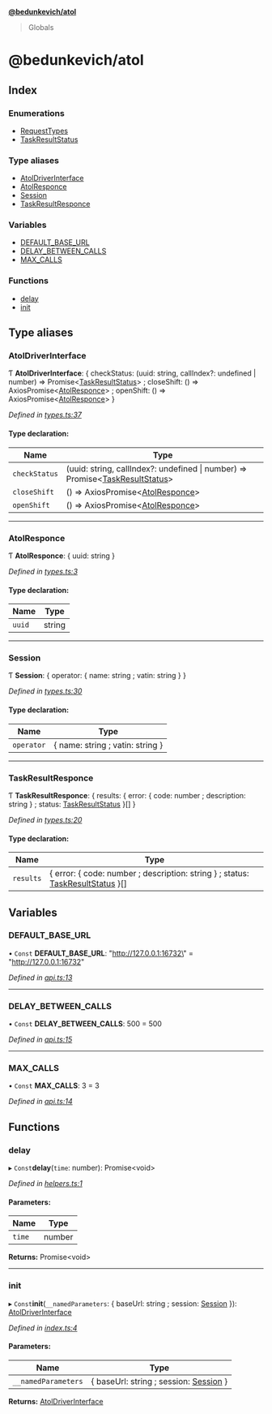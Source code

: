 **[@bedunkevich/atol](README.md)**

> Globals

# @bedunkevich/atol

## Index

### Enumerations

* [RequestTypes](enums/requesttypes.md)
* [TaskResultStatus](enums/taskresultstatus.md)

### Type aliases

* [AtolDriverInterface](README.md#atoldriverinterface)
* [AtolResponce](README.md#atolresponce)
* [Session](README.md#session)
* [TaskResultResponce](README.md#taskresultresponce)

### Variables

* [DEFAULT\_BASE\_URL](README.md#default_base_url)
* [DELAY\_BETWEEN\_CALLS](README.md#delay_between_calls)
* [MAX\_CALLS](README.md#max_calls)

### Functions

* [delay](README.md#delay)
* [init](README.md#init)

## Type aliases

### AtolDriverInterface

Ƭ  **AtolDriverInterface**: { checkStatus: (uuid: string, callIndex?: undefined \| number) => Promise<[TaskResultStatus](enums/taskresultstatus.md)\> ; closeShift: () => AxiosPromise<[AtolResponce](README.md#atolresponce)\> ; openShift: () => AxiosPromise<[AtolResponce](README.md#atolresponce)\>  }

*Defined in [types.ts:37](https://github.com/Bedunkevich/atol/blob/e822279/src/types.ts#L37)*

#### Type declaration:

Name | Type |
------ | ------ |
`checkStatus` | (uuid: string, callIndex?: undefined \| number) => Promise<[TaskResultStatus](enums/taskresultstatus.md)\> |
`closeShift` | () => AxiosPromise<[AtolResponce](README.md#atolresponce)\> |
`openShift` | () => AxiosPromise<[AtolResponce](README.md#atolresponce)\> |

___

### AtolResponce

Ƭ  **AtolResponce**: { uuid: string  }

*Defined in [types.ts:3](https://github.com/Bedunkevich/atol/blob/e822279/src/types.ts#L3)*

#### Type declaration:

Name | Type |
------ | ------ |
`uuid` | string |

___

### Session

Ƭ  **Session**: { operator: { name: string ; vatin: string  }  }

*Defined in [types.ts:30](https://github.com/Bedunkevich/atol/blob/e822279/src/types.ts#L30)*

#### Type declaration:

Name | Type |
------ | ------ |
`operator` | { name: string ; vatin: string  } |

___

### TaskResultResponce

Ƭ  **TaskResultResponce**: { results: { error: { code: number ; description: string  } ; status: [TaskResultStatus](enums/taskresultstatus.md)  }[]  }

*Defined in [types.ts:20](https://github.com/Bedunkevich/atol/blob/e822279/src/types.ts#L20)*

#### Type declaration:

Name | Type |
------ | ------ |
`results` | { error: { code: number ; description: string  } ; status: [TaskResultStatus](enums/taskresultstatus.md)  }[] |

## Variables

### DEFAULT\_BASE\_URL

• `Const` **DEFAULT\_BASE\_URL**: \"http://127.0.0.1:16732\" = "http://127.0.0.1:16732"

*Defined in [api.ts:13](https://github.com/Bedunkevich/atol/blob/e822279/src/api.ts#L13)*

___

### DELAY\_BETWEEN\_CALLS

• `Const` **DELAY\_BETWEEN\_CALLS**: 500 = 500

*Defined in [api.ts:15](https://github.com/Bedunkevich/atol/blob/e822279/src/api.ts#L15)*

___

### MAX\_CALLS

• `Const` **MAX\_CALLS**: 3 = 3

*Defined in [api.ts:14](https://github.com/Bedunkevich/atol/blob/e822279/src/api.ts#L14)*

## Functions

### delay

▸ `Const`**delay**(`time`: number): Promise<void\>

*Defined in [helpers.ts:1](https://github.com/Bedunkevich/atol/blob/e822279/src/helpers.ts#L1)*

#### Parameters:

Name | Type |
------ | ------ |
`time` | number |

**Returns:** Promise<void\>

___

### init

▸ `Const`**init**(`__namedParameters`: { baseUrl: string ; session: [Session](README.md#session)  }): [AtolDriverInterface](README.md#atoldriverinterface)

*Defined in [index.ts:4](https://github.com/Bedunkevich/atol/blob/e822279/src/index.ts#L4)*

#### Parameters:

Name | Type |
------ | ------ |
`__namedParameters` | { baseUrl: string ; session: [Session](README.md#session)  } |

**Returns:** [AtolDriverInterface](README.md#atoldriverinterface)
